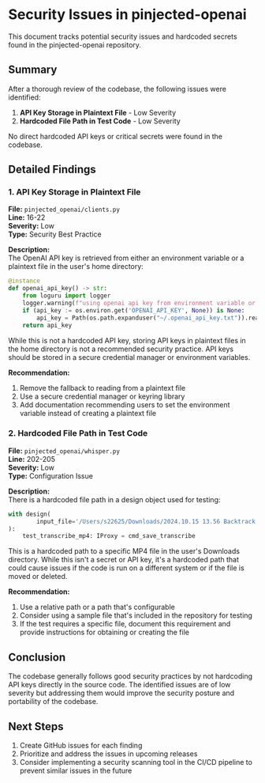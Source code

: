 # Security Issues in pinjected-openai

This document tracks potential security issues and hardcoded secrets found in the pinjected-openai repository.

## Summary

After a thorough review of the codebase, the following issues were identified:

1. **API Key Storage in Plaintext File** - Low Severity
2. **Hardcoded File Path in Test Code** - Low Severity

No direct hardcoded API keys or critical secrets were found in the codebase.

## Detailed Findings

### 1. API Key Storage in Plaintext File

**File:** `pinjected_openai/clients.py`  
**Line:** 16-22  
**Severity:** Low  
**Type:** Security Best Practice

**Description:**  
The OpenAI API key is retrieved from either an environment variable or a plaintext file in the user's home directory:

```python
@instance
def openai_api_key() -> str:
    from loguru import logger
    logger.warning(f"using openai api key from environment variable or ~/.openai_api_key.txt")
    if (api_key := os.environ.get('OPENAI_API_KEY', None)) is None:
        api_key = Path(os.path.expanduser("~/.openai_api_key.txt")).read_text().strip()
    return api_key
```

While this is not a hardcoded API key, storing API keys in plaintext files in the home directory is not a recommended security practice. API keys should be stored in a secure credential manager or environment variables.

**Recommendation:**
1. Remove the fallback to reading from a plaintext file
2. Use a secure credential manager or keyring library
3. Add documentation recommending users to set the environment variable instead of creating a plaintext file

### 2. Hardcoded File Path in Test Code

**File:** `pinjected_openai/whisper.py`  
**Line:** 202-205  
**Severity:** Low  
**Type:** Configuration Issue

**Description:**  
There is a hardcoded file path in a design object used for testing:

```python
with design(
        input_file='/Users/s22625/Downloads/2024.10.15 13.56 Backtrack.mp4'
):
    test_transcribe_mp4: IProxy = cmd_save_transcribe
```

This is a hardcoded path to a specific MP4 file in the user's Downloads directory. While this isn't a secret or API key, it's a hardcoded path that could cause issues if the code is run on a different system or if the file is moved or deleted.

**Recommendation:**
1. Use a relative path or a path that's configurable
2. Consider using a sample file that's included in the repository for testing
3. If the test requires a specific file, document this requirement and provide instructions for obtaining or creating the file

## Conclusion

The codebase generally follows good security practices by not hardcoding API keys directly in the source code. The identified issues are of low severity but addressing them would improve the security posture and portability of the codebase.

## Next Steps

1. Create GitHub issues for each finding
2. Prioritize and address the issues in upcoming releases
3. Consider implementing a security scanning tool in the CI/CD pipeline to prevent similar issues in the future